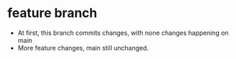 # feature branch
- At first, this branch commits changes, with none changes happening on main
- More feature changes, main still unchanged.
